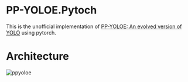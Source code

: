 # PP-YOLOE.Pytoch
This is the unofficial implementation of [PP-YOLOE: An evolved version of YOLO](https://arxiv.org/abs/2203.16250) using pytorch.

# Architecture

![ppyoloe](https://raw.githubusercontent.com/uyolo1314/PP-YOLOE.Pytoch/main/ppyole.svg)
